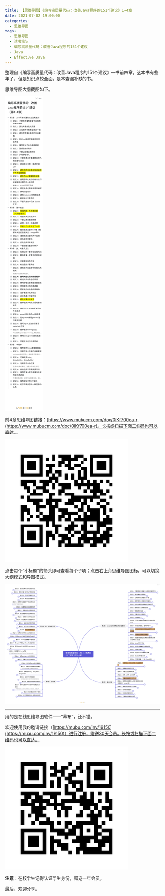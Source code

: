 ```yaml
---
title: 【思维导图】《编写高质量代码：改善Java程序的151个建议》1~4章
date: 2021-07-02 19:00:00
categories:
  - 思维导图
tags:
  - 思维导图
  - 读书笔记
  - 编写高质量代码：改善Java程序的151个建议
  - Java
  - Effective Java
---
```


整理自《编写高质量代码：改善Java程序的151个建议》一书前四章，这本书有些年了，但是知识点较全面，是本查漏补缺的书。

思维导图大纲截图如下。

![《编写高质量代码：改善Java程序的151个建议》1~4章](https://raw.githubusercontent.com/wuruofan/image_repo/main/img/java-151-chapter-1-4.png)


前4章思维导图链接：[https://www.mubucm.com/doc/0iKf700ea-r](https://www.mubucm.com/doc/0iKf700ea-r)。长按或扫描下面二维码也可以直达。


![思维导图二维码](https://raw.githubusercontent.com/wuruofan/image_repo/main/img/qrcode-java-151-chapter-1-4.png)

点击每个“小标题”的箭头即可查看每个子项；点击右上角思维导图图标，可以切换大纲模式和导图模式。

![导图模式](https://raw.githubusercontent.com/wuruofan/image_repo/main/img/%E5%AF%BC%E5%9B%BE%E6%A8%A1%E5%BC%8F.png)

---

用的是在线思维导图软件——“幕布”，还不错。

欢迎使用我的邀请链接（[https://mubu.com/inv/19150](https://mubu.com/inv/19150)）进行注册，赠送30天会员。长按或扫描下面二维码也可以直达。

![幕布邀请二维码](https://raw.githubusercontent.com/wuruofan/image_repo/main/img/mubu_invite.png)

**注意**：在校学生记得认证学生身份，赠送一年会员。

最后，欢迎分享。
